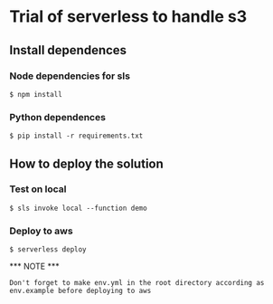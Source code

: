 # Trial of serverless to handle s3

## Install dependences
### Node dependencies for sls
```
$ npm install
```
### Python dependences
```
$ pip install -r requirements.txt
```

## How to deploy the solution
### Test on local
```
$ sls invoke local --function demo
```
### Deploy to aws
```
$ serverless deploy
```
*** NOTE ***
```
Don't forget to make env.yml in the root directory according as env.example before deploying to aws
```